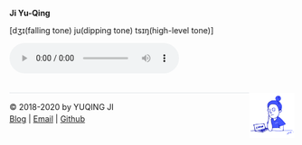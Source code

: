 **Ji Yu-Qing**

[dʒɪ(falling tone) ju(dipping tone) tsɪŋ(high-level tone)]

<audio width="200" height="30" src="./../name.mp3" controls="controls">dʒɪ ju tsɪŋ</audio>

<br>

<div><a href="https://vjyq.github.io/en/about"><img src="./../avatar.png" style="float:right;width:80px;height:80px"/></a></div><div style="border-top:1px solid #e1e4e8;padding-top:16px"></div>
<div>© 2018-2020 by YUQING JI</div>
<div style="padding-top:0.3em"><a href="https://vjyq.github.io/en/">Blog</a> | <a href="mailto:yuqing.ji@outlook.com">Email</a> | <a href="https://github.com/vjyq">Github</a></div>